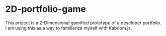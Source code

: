 ﻿# 2D-portfolio-game

This project is a 2-Dimensional gamified prototype of a developer portfolio. I am using this as a way to familiarize myself with Kaboom.js.
